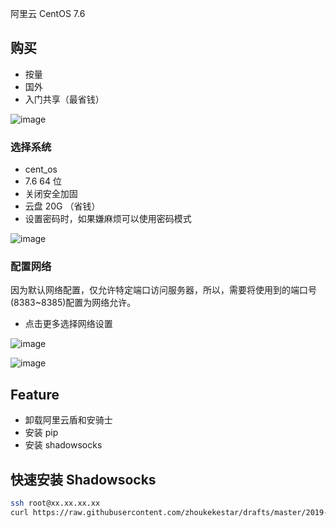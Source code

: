 
阿里云 CentOS 7.6

## 购买

* 按量
* 国外
* 入门共享（最省钱）

![image](https://user-images.githubusercontent.com/7157346/66713160-9a10f700-edd9-11e9-8ae8-a0acfee5ab54.png)


### 选择系统
* cent_os
* 7.6 64 位
* 关闭安全加固
* 云盘 20G （省钱）
* 设置密码时，如果嫌麻烦可以使用密码模式

![image](https://user-images.githubusercontent.com/7157346/66713173-b319a800-edd9-11e9-973f-18193bdcb8aa.png)


### 配置网络
因为默认网络配置，仅允许特定端口访问服务器，所以，需要将使用到的端口号(8383~8385)配置为网络允许。
* 点击更多选择网络设置

![image](https://user-images.githubusercontent.com/7157346/66713761-6f2aa100-ede1-11e9-9d6c-b60d5398f7a2.png)

![image](https://user-images.githubusercontent.com/7157346/66713622-96806e80-eddf-11e9-9faa-d5647405d004.png)



## Feature
* 卸载阿里云盾和安骑士
* 安装 pip
* 安装 shadowsocks

## 快速安装 Shadowsocks

```sh
ssh root@xx.xx.xx.xx
curl https://raw.githubusercontent.com/zhoukekestar/drafts/master/2019-08~12/2019-10-13-ss/ss.sh | bash
```
